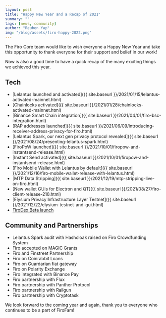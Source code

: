 ```yaml
---
layout: post
title: "Happy New Year and a Recap of 2021"
summary: ""
tags: [news, community]
author: "Reuben Yap"
img: "/blog/assets/firo-happy-2022.png"
---
```

The Firo Core team would like to wish everyone a Happy New Year and take this opportunity to thank everyone for their support and belief in our work!

Now is also a good time to have a quick recap of the many exciting things we achieved this year.

## Tech

* [Lelantus launched and activated]({{ site.baseurl }}/2021/01/15/lelantus-activated-mainnet.html)
* [Chainlocks activated]({{ site.baseurl }}/2021/01/28/chainlocks-activated-mainnet.html)
* [Binance Smart Chain integration]({{ site.baseurl }}/2021/04/01/firo-bsc-integration.html)
* [RAP addresses launched]({{ site.baseurl }}/2021/06/09/introducing-receiver-address-privacy-for-firo.html)
* [Lelantus Spark, our next gen privacy protocol revealed]({{ site.baseurl }}/2021/08/24/presenting-lelantus-spark.html)
* [FiroPoW launched]({{ site.baseurl }}/2021/10/01/firopow-and-instantsend-release.html)
* [Instant Send activated]({{ site.baseurl }}/2021/10/01/firopow-and-instantsend-release.html)
* [Firo Mobile Wallet with Lelantus by default]({{ site.baseurl }}/2021/12/16/firo-mobile-wallet-release-with-lelantus.html)
* [MTP Data Stripping]({{ site.baseurl }}/2021/12/19/mtp-stripping-live-on-firo.html)
* [New wallet GUIs for Electron and QT]({{ site.baseurl }}/2021/08/27/firo-client-release-210.html)
* [Elysium Privacy Infrastructure Layer Testnet]({{ site.baseurl }}/2021/12/22/elysium-testnet-and-gui.html)
* [FiroDex Beta launch](https://github.com/firoorg/FiroDEX-Desktop)

## Community and Partnerships

* Lelantus Spark audit with Hashcloak raised on Firo Crowdfunding System
* Firo accepted on MAGIC Grants
* Firo and Finstreet Partnership
* Firo on Coinrabbit Loans
* Firo on Guardarian fiat gateway
* Firo on Polarity Exchange
* Firo integrated with Binance Pay
* Firo partnership with Flux
* Firo partnership with Panther Protocol
* Firo partnership with Railgun
* Firo partnership with Cryptotask

We look forward to the coming year and again, thank you to everyone who continues to be a part of FiroFam!
